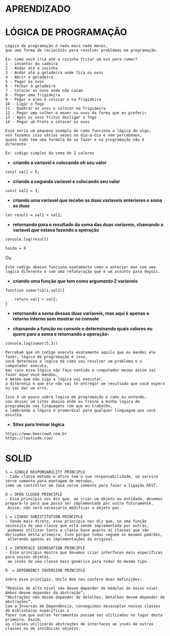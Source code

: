 # APRENDIZADO

# LÓGICA DE PROGRAMAÇÃO

```
Lógica de programação é nada mais nada menos, 
que uma forma de raciocínio para resolver problemas em programação.
```

```
Ex: Como você iria até a cozinha fritar um ovo para comer?
1 - Levantar da cadeira
2 - Andar até a cozinha
3 - Andar até a geladeira onde fica os ovos
4 - Abrir a geladeira
5 - Pegar os ovos
6 - Fechar a geladeira
7 - Colocar os ovos onde não caiam
8 - Pegar uma frigideira 
9 - Pegar o oleo e colocar a na frigideira
10 - Ligar o fogo
11 - Quebrar os ovos e colocar na frigideira
12 - Pegar uma colher e mexer os ovos da forma que eu preferir
13 - Após os ovos fritos desligar o fogo
14 - Pegar um Prato e colocar os ovos
```

```
Esse seria um pequeno exemplo de como funciona a lógica de algo, 
nós fazemos isso várias vezes no dia-a-dia e nem percebemos, 
quase tudo tem uma formula de se fazer e na programação não é diferente.
```

```
Ex: codigo simples da soma de 2 valores
```

 - **criando a variavel e colocando oh seu valor**
```
const val1 = 5;
```
 - **criando a segunda variavel e colocando seu valor**
```
const val2 = 3;
```

- **criando uma variavel que recebe as duas variaveis anteriores e soma as duas**
```
let result = val1 + val2;
```
- **retornando para o resultado da soma das duas variaveis, chamando a variavel que estava fazendo a operação**
```
console.log(result)
```
```
Saida = 8
```

Ou 
```
Este codigo abaixo funciona exatamente como o anterior mas com uma logica diferente e com uma refatoração que é um assunto para depois.
```
- **criando uma função que tem como argumento 2 variaveis**
```
function somar(val1,val2){
    
    return val1 + val2;
}
```
- **retornando a soma dessas duas variaveis, mas aqui é apenas o retorno interno sem mostrar no console**

- **chamando a função no console e determinando quais valores eu quero para a soma e retornando a operação-**
```
console.log(somar(5,3))
```
```
Percebam que oh codigo executa exatamente aquilo que eu mandei ele fazer, lógica de programação é isso,
você determina a logica de como vai resolver um problema e o computador executa, 
mas caso essa lógica não faça sentido o computador mesmo assim vai fazer oque você mandou,
e mesmo que não siga a lógica vai executar, 
a diferença é que ele não vai te entregar um resultado que você espera ou vai dar um erro.

Isso é um pouco sobre logica de programação e como eu entendo, 
vou deixar um sites abaixo onde eu treino a minha lógica de programação nas linguagens com que eu trabalho, 
e lembrando a lógica é promordial para qualquer linguagem que você escolha.
```

- **Sites para treinar lógica**
```
https://www.beecrowd.com.br
https://leetcode.com/
```

# SOLID

```
S = SINGLE RESPONSABILITY PRINCIPLE
- Cada classe metodo e afins tem a sua responsabilidade, um service serve somente para montagem de metodos, 
como um controller em Java serve somente para fazer a ligação REST. 
```

```
O = OPEN CLOSED PRINCIPLE
- Esse princípio nos diz que, ao criar um objeto ou entidade, devemos prepará-lo para que possa ser implementado por outro futuramente.
 Assim, não será necessário modificar o objeto pai.
```

```
L = LISKOV SUBISTITUTION PRINCIPLE
- Sendo mais direto, esse princípio nos diz que, se uma função necessita de uma classe que está sendo implementada por outras,
 podemos utilizar tanto a classe base quanto as classes que são derivadas desta primeira. Isso porque todas seguem os mesmos padrões,
 alterando apenas as implementações da original.
```

```
I = INTERFACE SEGREGATION PRINCIPLE
- Esse princípio mostra que devemos criar interfaces mais específicas para nossos objetos,
 ao invés de uma classe mais genérica para todos do mesmo tipo.
```

```
D  = DEPENDENCY INVERSION PRINCIPLE 

Sobre esse princípio, Uncle Bob nos confere duas definições:

“Módulos de alto nível não devem depender de módulos de baixo nível. Ambos devem depender da abstração”;
“Abstrações não devem depender de detalhes. Detalhes devem depender de abstrações”.
Com a Inversão de Dependência, conseguimos desacoplar nossas classes de bibliotecas específicas e 
fazer com que outras ferramentas possam ser utilizadas no lugar desta primeira. Assim, 
as classes utilizarão abstrações de interfaces ao invés de outras classes ou de instâncias objetos. 
```
